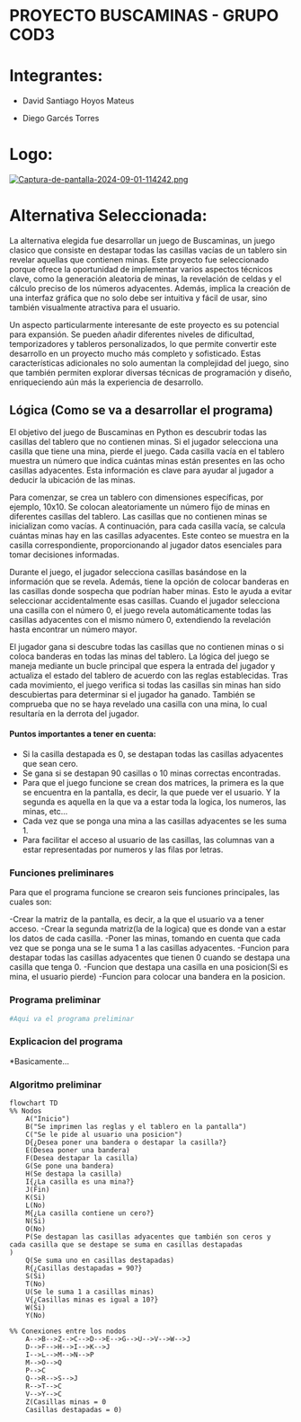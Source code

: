 # PROYECTO BUSCAMINAS - GRUPO COD3

# Integrantes:

* David Santiago Hoyos Mateus

* Diego Garcés Torres

# Logo: 

[![Captura-de-pantalla-2024-09-01-114242.png](https://i.postimg.cc/ZYcmqRNh/Captura-de-pantalla-2024-09-01-114242.png)](https://postimg.cc/yWktQ7nf)

# Alternativa Seleccionada:
La alternativa elegida fue desarrollar un juego de Buscaminas, un juego clasico que consiste en destapar todas las casillas vacías de un tablero sin revelar aquellas que contienen minas. Este proyecto fue seleccionado porque ofrece la oportunidad de implementar varios aspectos técnicos clave, como la generación aleatoria de minas, la revelación de celdas y el cálculo preciso de los números adyacentes. Además, implica la creación de una interfaz gráfica que no solo debe ser intuitiva y fácil de usar, sino también visualmente atractiva para el usuario.

Un aspecto particularmente interesante de este proyecto es su potencial para expansión. Se pueden añadir diferentes niveles de dificultad, temporizadores y tableros personalizados, lo que permite convertir este desarrollo en un proyecto mucho más completo y sofisticado. Estas características adicionales no solo aumentan la complejidad del juego, sino que también permiten explorar diversas técnicas de programación y diseño, enriqueciendo aún más la experiencia de desarrollo.


## Lógica (Como se va a desarrollar el programa)
El objetivo del juego de Buscaminas en Python es descubrir todas las casillas del tablero que no contienen minas. Si el jugador selecciona una casilla que tiene una mina, pierde el juego. Cada casilla vacía en el tablero muestra un número que indica cuántas minas están presentes en las ocho casillas adyacentes. Esta información es clave para ayudar al jugador a deducir la ubicación de las minas.

Para comenzar, se crea un tablero con dimensiones específicas, por ejemplo, 10x10. Se colocan aleatoriamente un número fijo de minas en diferentes casillas del tablero. Las casillas que no contienen minas se inicializan como vacías. A continuación, para cada casilla vacía, se calcula cuántas minas hay en las casillas adyacentes. Este conteo se muestra en la casilla correspondiente, proporcionando al jugador datos esenciales para tomar decisiones informadas.

Durante el juego, el jugador selecciona casillas basándose en la información que se revela. Además, tiene la opción de colocar banderas en las casillas donde sospecha que podrían haber minas. Esto le ayuda a evitar seleccionar accidentalmente esas casillas. Cuando el jugador selecciona una casilla con el número 0, el juego revela automáticamente todas las casillas adyacentes con el mismo número 0, extendiendo la revelación hasta encontrar un número mayor.

El jugador gana si descubre todas las casillas que no contienen minas o si coloca banderas en todas las minas del tablero. La lógica del juego se maneja mediante un bucle principal que espera la entrada del jugador y actualiza el estado del tablero de acuerdo con las reglas establecidas. Tras cada movimiento, el juego verifica si todas las casillas sin minas han sido descubiertas para determinar si el jugador ha ganado. También se comprueba que no se haya revelado una casilla con una mina, lo cual resultaría en la derrota del jugador.

 #### Puntos importantes a tener en cuenta: 

 - Si la casilla destapada es 0, se destapan todas las casillas adyacentes que sean cero.
 - Se gana si se destapan 90 casillas o 10 minas correctas encontradas.
 - Para que el juego funcione se crean dos matrices, la primera es la que se encuentra en la pantalla, es decir, la que puede ver el usuario. Y la segunda es aquella en la que va a estar toda la logica, los numeros, las minas, etc...
 - Cada vez que se ponga una mina a las casillas adyacentes se les suma 1.
 - Para facilitar el acceso al usuario de las casillas, las columnas van a estar representadas por numeros y las filas por letras.


### Funciones preliminares

Para que el programa funcione se crearon seis funciones principales, las cuales son: 

-Crear la matriz de la pantalla, es decir, a la que el usuario va a tener acceso. 
-Crear la segunda matriz(la de la logica) que es donde van a estar los datos de cada casilla.
-Poner las minas, tomando en cuenta que cada vez que se ponga una se le suma 1 a las casillas adyacentes. 
-Funcion para destapar todas las casillas adyacentes que tienen 0 cuando se destapa una casilla que tenga 0. 
-Funcion que destapa una casilla en una posicion(Si es mina, el usuario pierde)
-Funcion para colocar una bandera en la posicion. 

### Programa preliminar

```python
#Aqui va el programa preliminar
```

### Explicacion del programa

*Basicamente...

### Algoritmo preliminar

```mermaid
flowchart TD
%% Nodos
    A("Inicio")
    B("Se imprimen las reglas y el tablero en la pantalla")
    C("Se le pide al usuario una posicion")
    D{¿Desea poner una bandera o destapar la casilla?}
    E(Desea poner una bandera)
    F(Desea destapar la casilla)
    G(Se pone una bandera)
    H(Se destapa la casilla)
    I{¿La casilla es una mina?}
    J(Fin)
    K(Si)
    L(No)
    M{¿La casilla contiene un cero?}
    N(Si)
    O(No)
    P(Se destapan las casillas adyacentes que también son ceros y
cada casilla que se destape se suma en casillas destapadas
)
    Q(Se suma uno en casillas destapadas)
    R{¿Casillas destapadas = 90?}
    S(Si)
    T(No)
    U(Se le suma 1 a casillas minas)
    V{¿Casillas minas es igual a 10?}
    W(Si)
    Y(No)

%% Conexiones entre los nodos
    A-->B-->Z-->C-->D-->E-->G-->U-->V-->W-->J
    D-->F-->H-->I-->K-->J
    I-->L-->M-->N-->P
    M-->O-->Q
    P-->C
    Q-->R-->S-->J
    R-->T-->C
    V-->Y-->C
    Z(Casillas minas = 0
    Casillas destapadas = 0)

```
